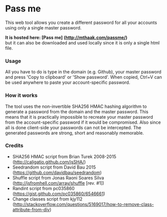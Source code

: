 # Pass me
This web tool allows you create a different password for all your accounts using only a single master password.

**It is hosted here: [Pass me] (http://mthaak.com/passme/)**  
but it can also be downloaded and used locally since it is only a single html file.

### Usage
All you have to do is type in the domain (e.g. Github), your master password and press 'Copy to clipboard' or 'Show password'. When copied, Ctrl+V can be used anywhere to paste your account-specific password.

### How it works
The tool uses the non-invertible SHA256 HMAC hashing algorithm to generate a password from the domain and the master password. This means that it is practically impossible to recreate your master password from the account-specific password if it would be compromised. Also since all is done client-side your passwords can not be intercepted. The generated passwords are strong, short and reasonably memorable. 

### Credits
- SHA256 HMAC script from Brian Turek 2008-2015 (http://caligatio.github.com/jsSHA/)
- Seedrandom script from David Bau 2015 (https://github.com/davidbau/seedrandom)
- Shuffle script from Jonas Raoni Soares Silva (http://jsfromhell.com/array/shuffle [rev. #1])
- Randint script from pc035860 (https://gist.github.com/pc035860/6546661)
- Change classes script from kjy112 (http://stackoverflow.com/questions/5169017/how-to-remove-class-attribute-from-div)
